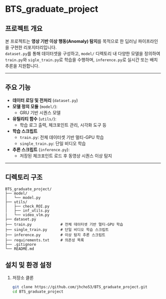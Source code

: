 # BTS_graduate_project

## 프로젝트 개요
본 프로젝트는 **영상 기반 이상 행동(Anomaly) 탐지**를 목적으로 한 딥러닝 파이프라인을 구현한 리포지터리입니다.  
`dataset.py`를 통해 데이터셋을 구성하고, `model/` 디렉토리 내 다양한 모델을 정의하여 `train.py`와 `sigle_train.py`로 학습을 수행하며, `inference.py`로 실시간 또는 배치 추론을 지원합니다.

---

## 주요 기능
- **데이터 로딩 및 전처리** (`dataset.py`)  
- **모델 정의 모듈** (`model/`):
  - GRU 기반 시퀀스 모델  
- **유틸리티 함수** (`utils/`):
  - 학습 로그 출력, 체크포인트 관리, 시각화 도구 등  
- **학습 스크립트**  
  - `train.py`: 전체 데이터셋 기반 멀티-GPU 학습  
  - `single_train.py`: 단일 비디오 학습  
- **추론 스크립트** (`inference.py`):
  - 저장된 체크포인트 로드 후 동영상 시퀀스 이상 탐지  

---

## 디렉토리 구조

```plaintext
BTS_graduate_project/
├── model/
│   └── model.py
├── utils/
│   ├── check_ROI.py
│   ├── inf_utils.py
|   └── video_vlm.py
├── dataset.py
├── train.py             # 전체 데이터셋 기반 멀티-GPU 학습
├── single_train.py      # 단일 비디오 학습 스크립트
├── inference.py         # 이상 탐지 추론 스크립트
├── requirements.txt     # 의존성 목록
├── .gitignore
└── README.md
```

## 설치 및 환경 설정

1. 저장소 클론  
   ```bash
   git clone https://github.com/jhcho53/BTS_graduate_project.git
   cd BTS_graduate_project


